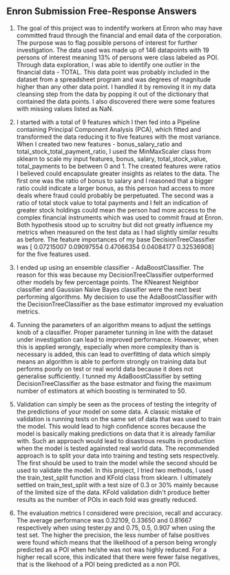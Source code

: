 ## Enron Submission Free-Response Answers

1. The goal of this project was to indentify workers at Enron who may have committed fraud through the financial and email data of the corporation. The purpose was to flag possible persons of interest for further investigation. The data used was made up of 146 datapoints with 19 persons of interest meaning 13% of persons were class labeled as POI. Through data exploration, I was able to identify one outlier in the financial data - TOTAL. This data point was probably included in the dataset from a spreadsheet program and was degrees of magnitude higher than any other data point. I handled it by removing it in my data cleansing step from the data by popping it out of the dictionary that contained the data points. I also discovered there were some features with missing values listed as NaN.

2. I started with a total of 9 features which I then fed into a Pipeline containing Principal Component Analysis (PCA), which fitted and transformed the data reducing it to five features with the most variance. When I created two new features - bonus_salary_ratio and total_stock_total_payment_ratio, I used the MinMaxScaler class from sklearn to scale my input features, bonus, salary, total_stock_value, total_payments to be between 0 and 1. The created features were ratios I believed could encapsulate greater insights as relates to the data. The first one was the ratio of bonus to salary and I reasoned that a bigger ratio could indicate a larger bonus, as this person had access to more deals where fraud could probably be perpetuated. The second was a ratio of total stock value to total payments and I felt an indication of greater stock holdings could mean the person had more access to the complex financial instruments which was used to commit fraud at Enron. Both hypothesis stood up to scruitny but did not greatly influence my metrics when measured on the test data as I had slightly similar results as before. The feature importances of my base DecisionTreeClassifier was [ 0.07215007  0.09097554  0.47066354  0.04084177  0.32536908] for the five features used.

3. I ended up using an ensemble classifier - AdaBoostClassifier. The reason for this was because my DecisionTreeClassifier outperformed other models by few percentage points. The KNearest Neighbor classifier and Gaussian Naive Bayes classifier were the next best performing algorithms. My decision to use the AdaBoostClassifier with the DecisionTreeClassifier as the base estimator improved my evaluation metrics.

4. Tunning the parameters of an algorithm means to adjust the settings knob of a classifier. Proper parameter tunning in line with the dataset under investigation can lead to improved performance. However, when this is applied wrongly, especially when more complexity than is necessary is added, this can lead to overfitting of data which simply means an algorithm is able to perform strongly on training data but performs poorly on test or real world data because it does not generalise sufficiently. I tunned my AdaBoostClassifier by setting DecisionTreeClassifier as the base estmator and fixing the maximum number of estimators at which boosting is terminated to 50.

5. Validation can simply be seen as the process of testing the integrity of the predictions of your model on some data. A classic mistake of validation is running tests on the same set of data that was used to train the model. This would lead to high confidence scores because the model is basically making predictions on data that it is already familiar with. Such an approach would lead to disastrous results in production when the model is tested againsted real world data. 
The recommended approach is to split your data into training and testing sets respectively. The first should be used to train the model while the second should be used to validate the model. In this project, I tried two methods, I used the train_test_split function and KFold class from sklearn. I ultimately settled on train_test_split with a test size of 0.3 or 30% mainly because of the limited size of the data. KFold validation didn't produce better results as the number of POIs in each fold was greatly reduced.

6. The evaluation metrics I considered were precision, recall and accuracy. The average performance was 0.32109, 0.33650 and 0.81667 respectively when using tester.py and 0.75, 0.5, 0.907 when using the test set. The higher the precision, the less number of false positives were found which means that the likelihood of a person being wrongly predicted as a POI when he/she was not was highly reduced. For a higher recall score, this indicated that there were fewer false negatives, that is the likehood of a POI being predicted as a non POI.